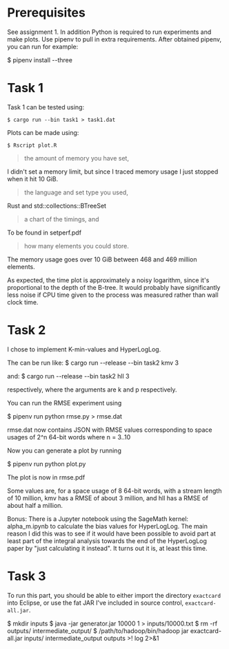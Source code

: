 Prerequisites
=============

See assignment 1. In addition Python is required to run experiments and make
plots. Use pipenv to pull in extra requirements. After obtained pipenv, you can
run for example:

 $ pipenv install --three

Task 1
======

Task 1 can be tested using:

    $ cargo run --bin task1 > task1.dat

Plots can be made using:

    $ Rscript plot.R

> the amount of memory you have set,

I didn't set a memory limit, but since I traced memory usage I just stopped
when it hit 10 GiB.

> the language and set type you used,

Rust and std::collections::BTreeSet

> a chart of the timings, and

To be found in setperf.pdf

> how many elements you could store.

The memory usage goes over 10 GiB between 468 and 469 million elements.

As expected, the time plot is approximately a noisy logarithm, since it's
proportional to the depth of the B-tree. It would probably have significantly
less noise if CPU time given to the process was measured rather than wall clock
time.

Task 2
======

I chose to implement K-min-values and HyperLogLog.

The can be run like:
 $ cargo run --release --bin task2 kmv 3

and:
 $ cargo run --release --bin task2 hll 3

respectively, where the arguments are k and p respectively.

You can run the RMSE experiment using 

 $ pipenv run python rmse.py > rmse.dat

rmse.dat now contains JSON with RMSE values corresponding to space usages of
2^n 64-bit words where n = 3..10

Now you can generate a plot by running

 $ pipenv run python plot.py

The plot is now in rmse.pdf

Some values are, for a space usage of 8 64-bit words, with a stream length of
10 million, kmv has a RMSE of about 3 million, and hll has a RMSE of about half
a million.

Bonus: There is a Jupyter notebook using the SageMath kernel: alpha_m.ipynb to
calculate the bias values for HyperLogLog. The main reason I did this was to
see if it would have been possible to avoid part at least part of the integral
analysis towards the end of the HyperLogLog paper by "just calculating it
instead". It turns out it is, at least this time.

Task 3
======

To run this part, you should be able to either import the directory `exactcard`
into Eclipse, or use the fat JAR I've included in source control,
`exactcard-all.jar`.

 $ mkdir inputs
 $ java -jar generator.jar 10000 1 > inputs/10000.txt
 $ rm -rf outputs/ intermediate_output/
 $ /path/to/hadoop/bin/hadoop jar exactcard-all.jar inputs/ intermediate_output outputs >! log 2>&1

